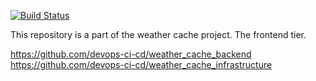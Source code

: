 [![Build Status](https://dev.azure.com/EvgenyPolyarush/epam-diploma-polyarush/_apis/build/status/Development%20CIs/DEV%20Frontend%20CI?branchName=dev)](https://dev.azure.com/EvgenyPolyarush/epam-diploma-polyarush/_build/latest?definitionId=12&branchName=dev)

This repository is a part of the weather cache project. The frontend tier. 

https://github.com/devops-ci-cd/weather_cache_backend
https://github.com/devops-ci-cd/weather_cache_infrastructure
